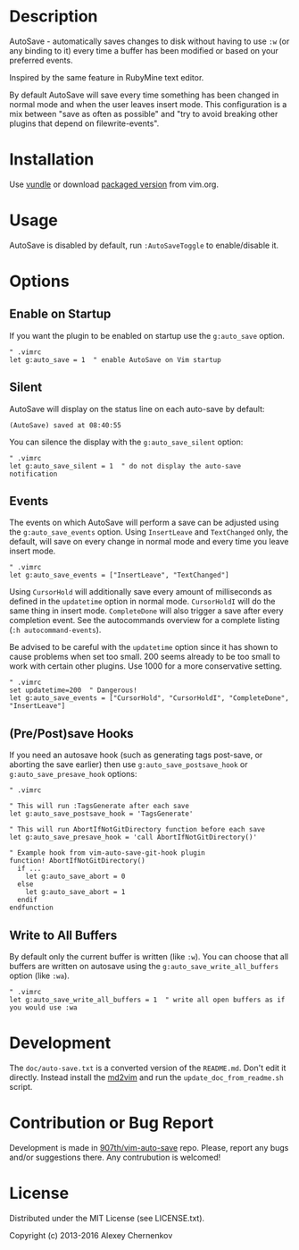 # Description

AutoSave - automatically saves changes to disk without having to use `:w`
(or any binding to it) every time a buffer has been modified or based on your
preferred events.

Inspired by the same feature in RubyMine text editor.

By default AutoSave will save every time something has been changed in normal
mode and when the user leaves insert mode. This configuration is a mix between
"save as often as possible" and "try to avoid breaking other plugins that depend
on filewrite-events".


# Installation

Use [vundle](https://github.com/gmarik/vundle) or
download [packaged version](http://www.vim.org/scripts/script.php?script_id=4521)
from vim.org.


# Usage

AutoSave is disabled by default, run `:AutoSaveToggle` to enable/disable it.


# Options

## Enable on Startup

If you want the plugin to be enabled on startup use the `g:auto_save` option.

```VimL
" .vimrc
let g:auto_save = 1  " enable AutoSave on Vim startup

```

## Silent

AutoSave will display on the status line on each auto-save by default:

```
(AutoSave) saved at 08:40:55
```

You can silence the display with the `g:auto_save_silent` option:

```VimL
" .vimrc
let g:auto_save_silent = 1  " do not display the auto-save notification

```

## Events

The events on which AutoSave will perform a save can be adjusted using the
`g:auto_save_events` option. Using `InsertLeave` and `TextChanged` only,
the default, will save on every change in normal mode and every time you leave insert mode.

```VimL
" .vimrc
let g:auto_save_events = ["InsertLeave", "TextChanged"]
```

Using `CursorHold` will additionally save every amount of milliseconds as
defined in the `updatetime` option in normal mode. `CursorHoldI` will do the
same thing in insert mode. `CompleteDone` will also trigger a save after every
completion event. See the autocommands overview for a complete listing
(`:h autocommand-events`).

Be advised to be careful with the `updatetime` option since it has shown to
cause problems when set too small. 200 seems already to be too small to work
with certain other plugins. Use 1000 for a more conservative setting.

```VimL
" .vimrc
set updatetime=200  " Dangerous!
let g:auto_save_events = ["CursorHold", "CursorHoldI", "CompleteDone", "InsertLeave"]
```

## (Pre/Post)save Hooks

If you need an autosave hook (such as generating tags post-save, or aborting the save earlier)
then use `g:auto_save_postsave_hook` or `g:auto_save_presave_hook` options:

```VimL
" .vimrc

" This will run :TagsGenerate after each save
let g:auto_save_postsave_hook = 'TagsGenerate'

" This will run AbortIfNotGitDirectory function before each save
let g:auto_save_presave_hook = 'call AbortIfNotGitDirectory()'

" Example hook from vim-auto-save-git-hook plugin
function! AbortIfNotGitDirectory()
  if ...
    let g:auto_save_abort = 0
  else
    let g:auto_save_abort = 1
  endif
endfunction
```

## Write to All Buffers

By default only the current buffer is written (like `:w`). You can choose that
all buffers are written on autosave using the `g:auto_save_write_all_buffers`
option (like `:wa`).

```VimL
" .vimrc
let g:auto_save_write_all_buffers = 1  " write all open buffers as if you would use :wa
```


# Development

The `doc/auto-save.txt` is a converted version of the `README.md`. Don't edit
it directly. Instead install the [md2vim](https://github.com/FooSoft/md2vim) and
run the `update_doc_from_readme.sh` script.


# Contribution or Bug Report

Development is made in [907th/vim-auto-save](https://github.com/907th/vim-auto-save) repo.
Please, report any bugs and/or suggestions there. Any contrubution is welcomed!


# License

Distributed under the MIT License (see LICENSE.txt).

Copyright (c) 2013-2016 Alexey Chernenkov

